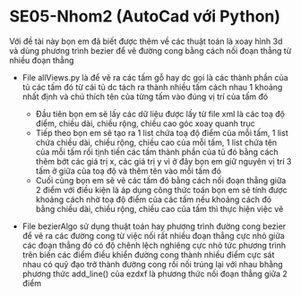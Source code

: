 # SE05-Nhom2 (AutoCad với Python)
Với đề tài này bọn em đã biết được thêm về các thuật toán là xoay hình 3d và dùng phương trình bezier để vẽ đường cong bằng cách nối đoạn thẳng từ nhiều đoạn thẳng
* File allViews.py là để vẽ ra các tấm gỗ hay dc gọi là các thành phần của tủ các tấm đó từ cái tủ dc tách ra thành nhiều tấm cách nhau 1 khoảng nhất định và chú thích tên của từng tấm vào đúng vị trí của tấm đó
  + Đầu tiên bọn em sẽ lấy các dữ liệu được lấy từ file xml là các toạ độ điểm, chiều dài, chiều rộng, chiều cao góc xoay quanh trục 
  + Tiếp theo bọn em sẽ tạo ra 1 list chứa toạ độ điểm của mỗi tấm, 1 list chứa chiều dài, chiều rộng, chiều cao của mỗi tấm, 1 list chứa tên của mỗi tấm rồi tịnh tiến các tấm       thành phần của tủ đó bằng cách thêm bớt các giá trị x, các giá trị y vì ở đây bọn em giữ nguyên vị trí 3 tấm ở giữa của toạ độ và thêm tên vào mỗi tấm đó
  + Cuối cùng bọn em sẽ vẽ các tấm đó bằng cách nối đoạn thẳng giữa 2 điểm với điều kiện là áp dụng công thức toán bọn em sẽ tính được khoảng cách nhờ toạ độ điểm của các tấm nếu   khoảng cách đó bằng chiều dài, chiều rộng, chiều cao của tấm thì thực hiện việc vẽ
  
* File bezierAlgo sử dụng thuật toán hay phương trình đường cong bezier để vẽ ra các đường cong từ việc nối rất nhiều đoạn thẳng cực nhỏ giữa các đoạn thẳng đó có độ chênh lệch nghiêng cực nhỏ tức phương trình trên biến các điểm điều khiển đường cong thành nhiều điểm cực sát nhau có quỹ đạo trở thành đường cong rồi nối trúng lại với nhau bhằng phương thức add_line() của ezdxf là phương thức nối đoạn thẳng giữa 2 điểm
